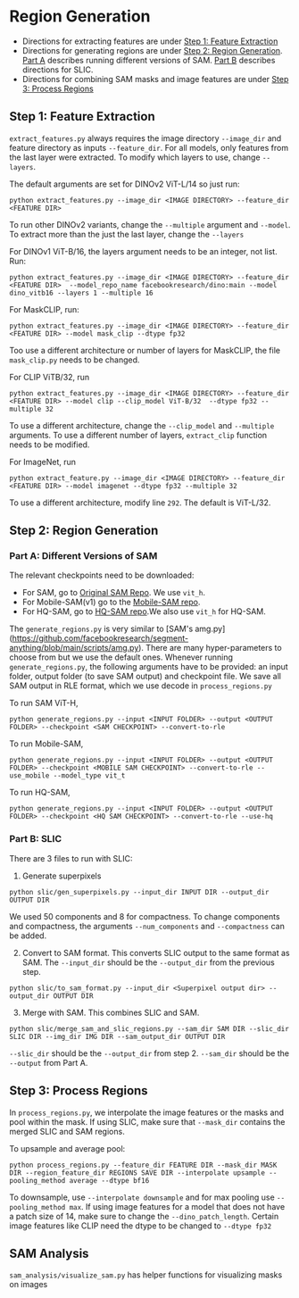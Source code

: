 # Region Generation 
- Directions for extracting features are under [Step 1: Feature Extraction](#step-1-feature-extraction)
- Directions for generating regions are under [Step 2: Region Generation](#step-2-region-generation). [Part A](#part-a-different-versions-of-sam) describes running different versions of SAM. [Part B](#part-b-slic) describes directions for SLIC.
- Directions for combining SAM masks and image features are under [Step 3: Process Regions](#step-3-process-regions)

## Step 1: Feature Extraction 
`extract_features.py` always requires the image directory `--image_dir` and feature directory as inputs `--feature_dir`. For all models, only features from the last layer were extracted. To modify which layers to use, change `--layers`.   


The default arguments are set for DINOv2 ViT-L/14 so just run:
```
python extract_features.py --image_dir <IMAGE DIRECTORY> --feature_dir <FEATURE DIR>  
```
To run other DINOv2 variants, change the `--multiple` argument and `--model`. To extract more than the just the last layer, change the `--layers`

For DINOv1 ViT-B/16, the layers argument needs to be an integer, not list. Run:
```
python extract_features.py --image_dir <IMAGE DIRECTORY> --feature_dir <FEATURE DIR>  --model_repo_name facebookresearch/dino:main --model dino_vitb16 --layers 1 --multiple 16 
```
For MaskCLIP, run:
```
python extract_features.py --image_dir <IMAGE DIRECTORY> --feature_dir <FEATURE DIR> --model mask_clip --dtype fp32
```
 Too use a different architecture or number of layers for MaskCLIP, the file `mask_clip.py` needs to be changed.

For CLIP ViTB/32, run 
```
python extract_features.py --image_dir <IMAGE DIRECTORY> --feature_dir <FEATURE DIR> --model clip --clip_model ViT-B/32  --dtype fp32 --multiple 32
```
To use a different architecture, change the `--clip_model` and `--multiple` arguments. To use a different number of layers, `extract_clip` function needs to be modified. 

For ImageNet, run
```
python extract_feature.py --image_dir <IMAGE DIRECTORY> --feature_dir <FEATURE DIR> --model imagenet --dtype fp32 --multiple 32
```
To use a different architecture, modify line `292`. The default is ViT-L/32. 

## Step 2: Region Generation 
### Part A: Different Versions of SAM

The relevant checkpoints need to be downloaded:
- For SAM, go to [Original SAM Repo](https://github.com/facebookresearch/segment-anything?tab=readme-ov-file#model-checkpoints). We use `vit_h`. 
- For Mobile-SAM(v1) go to the [Mobile-SAM repo](https://github.com/ChaoningZhang/MobileSAM/tree/master/weights).
- For HQ-SAM, go to [HQ-SAM repo](https://github.com/SysCV/sam-hq#model-checkpoints).We also use `vit_h` for HQ-SAM. 

The `generate_regions.py` is very similar to [SAM's amg.py] (https://github.com/facebookresearch/segment-anything/blob/main/scripts/amg.py). There are many hyper-parameters to choose from but we use the default ones. Whenever running `generate_regions.py`, the following arguments have to be provided: an input folder, output folder (to save SAM output) and checkpoint file. We save all SAM output in RLE format, which we use decode in `process_regions.py`

To run SAM ViT-H,
```
python generate_regions.py --input <INPUT FOLDER> --output <OUTPUT FOLDER> --checkpoint <SAM CHECKPOINT> --convert-to-rle
```
To run Mobile-SAM,
```
python generate_regions.py --input <INPUT FOLDER> --output <OUTPUT FOLDER> --checkpoint <MOBILE SAM CHECKPOINT> --convert-to-rle --use_mobile --model_type vit_t 
```
To run HQ-SAM, 
```
python generate_regions.py --input <INPUT FOLDER> --output <OUTPUT FOLDER> --checkpoint <HQ SAM CHECKPOINT> --convert-to-rle --use-hq 
```
### Part B: SLIC 
There are 3 files to run with SLIC:

1) Generate superpixels
```
python slic/gen_superpixels.py --input_dir INPUT DIR --output_dir OUTPUT DIR
```
We used 50 components and 8 for compactness. To change components and compactness, the arguments `--num_components` and `--compactness` can be added. 

2) Convert to SAM format. This converts SLIC output to the same format as SAM. The `--input_dir` should be the `--output_dir` from the previous step.
```
python slic/to_sam_format.py --input_dir <Superpixel output dir> --output_dir OUTPUT DIR
```
3) Merge with SAM. This combines SLIC and SAM. 
```
python slic/merge_sam_and_slic_regions.py --sam_dir SAM DIR --slic_dir SLIC DIR --img_dir IMG DIR --sam_output_dir OUTPUT DIR
```
`--slic_dir` should be the `--output_dir` from step 2. `--sam_dir` should be the `--output` from Part A. 

## Step 3: Process Regions
In `process_regions.py`, we interpolate the image features or the masks and pool within the mask. If using SLIC, make sure that `--mask_dir` contains the merged SLIC and SAM regions. 

To upsample and average pool:
```
python process_regions.py --feature_dir FEATURE DIR --mask_dir MASK DIR --region_feature_dir REGIONS SAVE DIR --interpolate upsample --pooling_method average --dtype bf16
```
To downsample, use `--interpolate downsample` and for max pooling use `--pooling_method max`. If using image features for a model that does not have a patch size of 14, make sure to change the `--dino_patch_length`. Certain image features like CLIP need the dtype to be changed to `--dtype fp32`

## SAM Analysis 
`sam_analysis/visualize_sam.py` has helper functions for visualizing masks on images